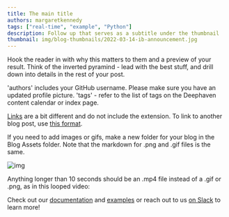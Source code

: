 ```yaml
---
title: The main title
authors: margaretkennedy
tags: ["real-time", "example", "Python"]
description: Follow up that serves as a subtitle under the thumbnail
thumbnail: img/blog-thumbnails/2022-03-14-ib-announcement.jpg
---
```


Hook the reader in with why this matters to them and a preview of your result. Think of the inverted pyramind - lead with the best stuff, and drill down into details in the rest of your post.

<!--truncate-->

'authors' includes your GitHub username. Please make sure you have an updated profile picture.
'tags' - refer to the list of tags on the Deephaven content calendar or index page.

[Links](/core/docs/reference/table-operations/join/natural-join/) are a bit different and do not include the extension. To link to another blog post, use [this format](/blog/2021/11/22/deephaven-prometheus/).

If you need to add images or gifs, make a new folder for your blog in the Blog Assets folder. Note that the markdown for .png and .gif files is the same.

![img](./assets/release-notes/2022-01-06-input-tables/audit_log.png)

Anything longer than 10 seconds should be an .mp4 file instead of a .gif or .png, as in this looped video:

<LoopedVideo src='../assets/recently_pub.mp4' />

Check out our [documentation](/core/docs/) and
[examples](https://github.com/deephaven-examples/) or reach out to us
[on Slack](/slack) to learn more!
